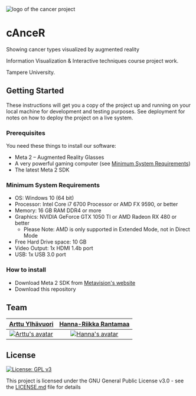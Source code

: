 ![logo of the cancer project](https://raw.githubusercontent.com/areee/cAnceR/master/cAnceR-icon.png)

# cAnceR

Showing cancer types visualized by augmented reality

Information Visualization & Interactive techniques course project work.

Tampere University.

## Getting Started

These instructions will get you a copy of the project up and running on your local machine for development and testing purposes. See deployment for notes on how to deploy the project on a live system.

### Prerequisites

You need these things to install our software:

- Meta 2 – Augmented Reality Glasses
- A very powerful gaming computer (see [Minimum System Requirements](#minimum-system-requirements))
- The latest Meta 2 SDK

### Minimum System Requirements

- OS: Windows 10 (64 bit)
- Processor: Intel Core i7 6700 Processor or AMD FX 9590, or better
- Memory: 16 GB RAM DDR4 or more
- Graphics: NVIDIA GeForce GTX 1050 TI or AMD Radeon RX 480 or better
  - Please Note: AMD is only supported in Extended Mode, not in Direct Mode
- Free Hard Drive space: 10 GB
- Video Output: 1x HDMI 1.4b port
- USB: 1x USB 3.0 port

### How to install

- Download Meta 2 SDK from [Metavision's website](https://www.metavision.com/)
- Download this repository


## Team 

| <a href="https://github.com/areee" target="_blank">**Arttu Ylhävuori**</a>|  <a href="https://github.com/hhanna12" target="_blank">**Hanna-Riikka Rantamaa**</a>|
|:-------------:|:-------------:|
| [![Arttu's avatar](https://avatars2.githubusercontent.com/u/10089872?v=4&s=200)](https://github.com/areee)    | [![Hanna's avatar](https://avatars2.githubusercontent.com/u/32436932?s=200&v=4)](https://github.com/hhanna12) |

## License
[![License: GPL v3](https://img.shields.io/badge/License-GPLv3-blue.svg)](https://www.gnu.org/licenses/gpl-3.0)

This project is licensed under the GNU General Public License v3.0 - see the [LICENSE.md](LICENSE.md) file for details

